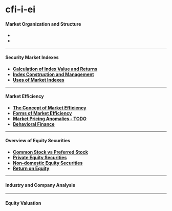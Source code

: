 # cfi-i-ei

#### Market Organization and Structure
-
-

---
#### Security Market Indexes
- **[Calculation of Index Value and Returns](https://github.com/Mike-Vilms/cfi-i-ei/blob/main/Calculation-of-Index-Value-and-Returns.md)**
- **[Index Construction and Management](https://github.com/Mike-Vilms/cfi-i-ei/blob/main/Index-Construction-and-Management.md)**
- **[Uses of Market Indexes](#1123)**
---
#### Market Efficiency
- **[The Concept of Market Efficiency](https://github.com/Mike-Vilms/cfi-i-ei/blob/main/The-Concept-of-Market-Efficiency.md)**
- **[Forms of Market Efficiency](https://github.com/Mike-Vilms/cfi-i-ei/blob/main/Forms-of-Market-Efficiency.md)**
- **[Market Pricing Anomalies - TODO](https://github.com/Mike-Vilms/cfi-i-ei/blob/main/Market-Pricing-Anomalies.md)**
- **[Behavioral Finance](https://github.com/Mike-Vilms/cfi-i-ei/blob/main/Behavioral-Finance.md)**
---
#### Overview of Equity Securities
- **[Common Stock vs Preferred Stock](https://github.com/Mike-Vilms/cfi-i-ei/blob/main/Common-Stock-vs-Preferred-Stock.md)**
- **[Private Equity Securities](https://github.com/Mike-Vilms/cfi-i-ei/blob/main/Private-Equity-Securities.md)**
- **[Non-domestic Equity Securities](https://github.com/Mike-Vilms/cfi-i-ei/blob/main/Non-domestic-Equity-Securities.md)**
- **[Return on Equity]()**
---
#### Industry and Company Analysis
---
#### Equity Valuation
